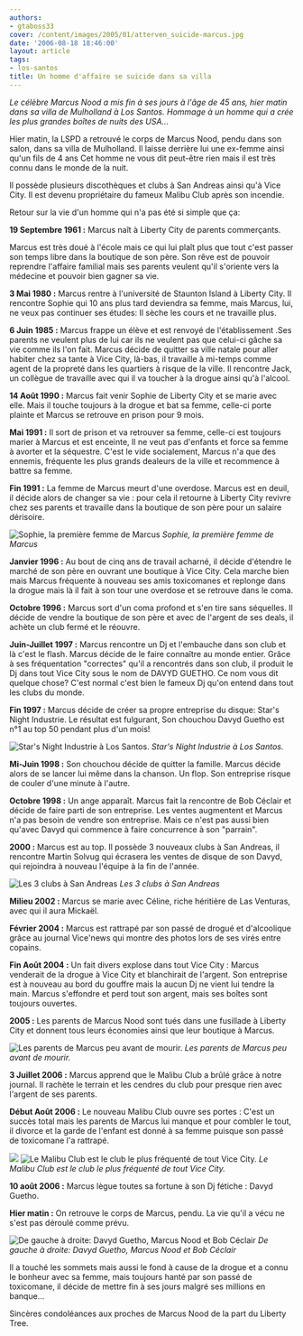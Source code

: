 ```yaml
---
authors:
- gtaboss33
cover: /content/images/2005/01/atterven_suicide-marcus.jpg
date: '2006-08-18 18:46:00'
layout: article
tags:
- los-santos
title: Un homme d'affaire se suicide dans sa villa
---
```



_Le célèbre Marcus Nood a mis fin à ses jours à l'âge de 45 ans, hier matin dans sa villa de Mulholland à Los Santos. Hommage à un homme qui a crée les plus grandes boîtes de nuits des USA..._

Hier matin, la LSPD a retrouvé le corps de Marcus Nood, pendu dans son salon, dans sa villa de Mulholland. Il laisse derrière lui une ex-femme ainsi qu'un fils de 4 ans Cet homme ne vous dit peut-être rien mais il est très connu dans le monde de la nuit.

Il possède plusieurs discothèques et clubs à San Andreas ainsi qu'à Vice City. Il est devenu propriétaire du fameux Malibu Club après son incendie.

Retour sur la vie d'un homme qui n'a pas été si simple que ça:

**19 Septembre 1961 :** Marcus naît à Liberty City de parents commerçants.

Marcus est très doué à l'école mais ce qui lui plaît plus que tout c'est passer son temps libre dans la boutique de son père. Son rêve est de pouvoir reprendre l'affaire familial mais ses parents veulent qu'il s'oriente vers la médecine et pouvoir bien gagner sa vie.

**3 Mai 1980 :** Marcus rentre à l'université de Staunton Island à Liberty City. Il rencontre Sophie qui 10 ans plus tard deviendra sa femme, mais Marcus, lui, ne veux pas continuer ses études: Il sèche les cours et ne travaille plus.

**6 Juin 1985 :** Marcus frappe un élève et est renvoyé de l'établissement .Ses parents ne veulent plus de lui car ils ne veulent pas que celui-ci gâche sa vie comme ils l'on fait. Marcus décide de quitter sa ville natale pour aller habiter chez sa tante à Vice City, là-bas, il travaille à mi-temps comme agent de la propreté dans les quartiers à risque de la ville. Il rencontre Jack, un collègue de travaille avec qui il va toucher à la drogue ainsi qu'à l'alcool.

**14 Août 1990 :** Marcus fait venir Sophie de Liberty City et se marie avec elle. Mais il touche toujours à la drogue et bat sa femme, celle-ci porte plainte et Marcus se retrouve en prison pour 9 mois.

**Mai 1991 :** Il sort de prison et va retrouver sa femme, celle-ci est toujours marier à Marcus et est enceinte, Il ne veut pas d'enfants et force sa femme à avorter et la séquestre. C'est le vide socialement, Marcus n'a que des ennemis, fréquente les plus grands dealeurs de la ville et recommence à battre sa femme.

**Fin 1991 :** La femme de Marcus meurt d'une overdose. Marcus est en deuil, il décide alors de changer sa vie : pour cela il retourne à Liberty City revivre chez ses parents et travaille dans la boutique de son père pour un salaire dérisoire.

![Sophie, la première femme de Marcus](/content/images/2005/01/1-femme_marcus.jpg)
_Sophie, la première femme de Marcus_

**Janvier 1996 :** Au bout de cinq ans de travail acharné, il décide d'étendre le marché de son père en ouvrant une boutique à Vice City. Cela marche bien mais Marcus fréquente à nouveau ses amis toxicomanes et replonge dans la drogue mais là il fait à son tour une overdose et se retrouve dans le coma.

**Octobre 1996 :** Marcus sort d'un coma profond et s'en tire sans séquelles. Il décide de vendre la boutique de son père et avec de l'argent de ses deals, il achète un club fermé et le réouvre.

**Juin-Juillet 1997 :** Marcus rencontre un Dj et l'embauche dans son club et là c'est le flash. Marcus décide de le faire connaître au monde entier. Grâce à ses fréquentation "correctes" qu'il a rencontrés dans son club, il produit le Dj dans tout Vice City sous le nom de DAVYD GUETHO. Ce nom vous dit quelque chose? C'est normal c'est bien le fameux Dj qu'on entend dans tout les clubs du monde.

**Fin 1997 :** Marcus décide de créer sa propre entreprise du disque: Star's Night Industrie. Le résultat est fulgurant, Son chouchou Davyd Guetho est n°1 au top 50 pendant plus d'un mois!

![Star's Night Industrie à Los Santos.](/content/images/2005/01/Star-s_night.jpg)
_Star's Night Industrie à Los Santos._

**Mi-Juin 1998 :** Son chouchou décide de quitter la famille. Marcus décide alors de se lancer lui même dans la chanson. Un flop. Son entreprise risque de couler d'une minute à l'autre.

**Octobre 1998 :** Un ange apparaît. Marcus fait la rencontre de Bob Céclair et décide de faire parti de son entreprise. Les ventes augmentent et Marcus n'a pas besoin de vendre son entreprise. Mais ce n'est pas aussi bien qu'avec Davyd qui commence à faire concurrence à son "parrain".

**2000 :** Marcus est au top. Il possède 3 nouveaux clubs à San Andreas, il rencontre Martin Solvug qui écrasera les ventes de disque de son Davyd, qui rejoindra à nouveau l'équipe à la fin de l'année.

![Les 3 clubs à San Andreas](/content/images/2005/01/3_clubs.jpg)
_Les 3 clubs à San Andreas_

**Milieu 2002 :** Marcus se marie avec Céline, riche héritière de Las Venturas, avec qui il aura Mickaël.

**Février 2004 :** Marcus est rattrapé par son passé de drogué et d'alcoolique grâce au journal Vice'news qui montre des photos lors de ses virés entre copains.

**Fin Août 2004 :** Un fait divers explose dans tout Vice City : Marcus venderait de la drogue à Vice City et blanchirait de l'argent. Son entreprise est à nouveau au bord du gouffre mais la aucun Dj ne vient lui tendre la main. Marcus s'effondre et perd tout son argent, mais ses boîtes sont toujours ouvertes.

**2005 :** Les parents de Marcus Nood sont tués dans une fusillade à Liberty City et donnent tous leurs économies ainsi que leur boutique à Marcus.

![Les parents de Marcus peu avant de mourir.](/content/images/2005/01/parents_marcus.jpg)
_Les parents de Marcus peu avant de mourir._

**3 Juillet 2006 :** Marcus apprend que le Malibu Club a brûlé grâce à notre journal. Il rachète le terrain et les cendres du club pour presque rien avec l'argent de ses parents.

**Début Août 2006 :** Le nouveau Malibu Club ouvre ses portes : C'est un succès total mais les parents de Marcus lui manque et pour combler le tout, il divorce et la garde de l'enfant est donné à sa femme puisque son passé de toxicomane l'a rattrapé.

![](/content/images/2005/01/malibu_-_ext.jpg)
![Le Malibu Club est le club le plus fréquenté de tout Vice City.](/content/images/2005/01/malibu_-_club_int.jpg)
_Le Malibu Club est le club le plus fréquenté de tout Vice City._

**10 août 2006 :** Marcus lègue toutes sa fortune à son Dj fétiche : Davyd Guetho.

**Hier matin :** On retrouve le corps de Marcus, pendu. La vie qu'il a vécu ne s'est pas déroulé comme prévu.

![De gauche à droite: Davyd Guetho, Marcus Nood et Bob Céclair](/content/images/2005/01/groupe_lv.jpg)
_De gauche à droite: Davyd Guetho, Marcus Nood et Bob Céclair_

Il a touché les sommets mais aussi le fond à cause de la drogue et a connu le bonheur avec sa femme, mais toujours hanté par son passé de toxicomane, il décide de mettre fin à ses jours malgré ses millions en banque...

Sincères condoléances aux proches de Marcus Nood de la part du Liberty Tree.